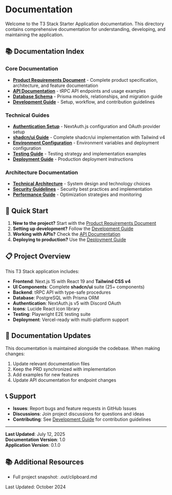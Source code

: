 # Documentation

Welcome to the T3 Stack Starter Application documentation. This directory contains comprehensive documentation for understanding, developing, and maintaining the application.

## 📚 Documentation Index

### Core Documentation
- **[Product Requirements Document](./product-requirements.md)** - Complete product specification, architecture, and feature documentation
- **[API Documentation](./api-reference.md)** - tRPC API endpoints and usage examples
- **[Database Schema](./database-schema.md)** - Prisma models, relationships, and migration guide
- **[Development Guide](./development-guide.md)** - Setup, workflow, and contribution guidelines

### Technical Guides
- **[Authentication Setup](./auth-setup.md)** - NextAuth.js configuration and OAuth provider setup
- **[shadcn/ui Guide](./shadcn-ui-guide.md)** - Complete shadcn/ui implementation with Tailwind v4
- **[Environment Configuration](./environment-setup.md)** - Environment variables and deployment configuration
- **[Testing Guide](./testing-guide.md)** - Testing strategy and implementation examples
- **[Deployment Guide](./deployment-guide.md)** - Production deployment instructions

### Architecture Documentation
- **[Technical Architecture](./architecture.md)** - System design and technology choices
- **[Security Guidelines](./security.md)** - Security best practices and implementation
- **[Performance Guide](./performance.md)** - Optimization strategies and monitoring

## 🚀 Quick Start

1. **New to the project?** Start with the [Product Requirements Document](./product-requirements.md)
2. **Setting up development?** Follow the [Development Guide](./development-guide.md)
3. **Working with APIs?** Check the [API Documentation](./api-reference.md)
4. **Deploying to production?** Use the [Deployment Guide](./deployment-guide.md)

## 📋 Project Overview

This T3 Stack application includes:
- **Frontend**: Next.js 15 with React 19 and **Tailwind CSS v4**
- **UI Components**: Complete **shadcn/ui** suite (25+ components) 
- **Backend**: tRPC API with type-safe procedures
- **Database**: PostgreSQL with Prisma ORM
- **Authentication**: NextAuth.js v5 with Discord OAuth
- **Icons**: Lucide React icon library
- **Testing**: Playwright E2E testing suite
- **Deployment**: Vercel-ready with multi-platform support

## 🔄 Documentation Updates

This documentation is maintained alongside the codebase. When making changes:
1. Update relevant documentation files
2. Keep the PRD synchronized with implementation
3. Add examples for new features
4. Update API documentation for endpoint changes

## 📞 Support

- **Issues**: Report bugs and feature requests in GitHub Issues
- **Discussions**: Join project discussions for questions and ideas
- **Contributing**: See [Development Guide](./development-guide.md) for contribution guidelines

---

**Last Updated**: July 12, 2025  
**Documentation Version**: 1.0  
**Application Version**: 0.1.0

## 📚 Additional Resources
- Full project snapshot: .out/clipboard.md

Last Updated: October 2024